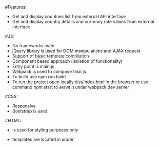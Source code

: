 #Features:
- Get and display countries list from external API interface
- Get and display country details and currency rate values from external interface

#JS:
- No frameworks used
- jQuery library is used for DOM manipulations and AJAX request
- Support of basic template compilation
- Component based approach (isolation of functionality)
- Entry point is main.js
- Webpack is used to compose final js
- To build use npm run build 
- To run the project open locally dist/index.html in the browser or use command npm start to serve it under webpack dev server

#CSS: 
- Responsive
- Bootstrap is used

#HTML:
- <form> is used for styling purposes only
- templates are located in <head> under <script type="text/html">


#External APIs:
- https://restcountries.eu/rest/v2
- http://free.currencyconverterapi.com/api/v5
